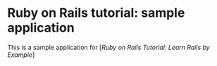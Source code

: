# Ruby on Rails tutorial: sample application

This is a sample application for
[*Ruby on Rails Tutorial:  Learn Rails by Example*]
